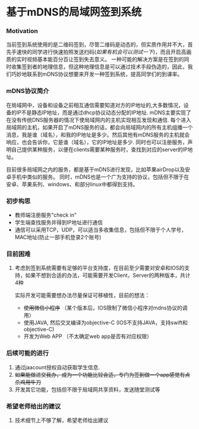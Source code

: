 # 基于mDNS的局域网签到系统

### Motivation

当前签到系统使用的是二维码签到，尽管二维码是动态的，但实质作用并不大，首先手速快的同学进行快速拍照发送扫码(*如果有机会可以测试一下*)，而且开启高画质的实时视频基本能百分百让签到失去意义。
一种可能的解决方案是在签到的同时收集签到者的地理信息，但这种地理信息是可以通过技术手段伪造的，因此，我们巧妙地联系到mDNS协议想要来开发一种签到系统，提高同学们的到课率。

### mDNS协议简介

在局域网中，设备和设备之前相互通信需要知道对方的IP地址的,大多数情况，设备的IP不是静态IP地址，而是通过dhcp协议动态分配的IP地址.
mDNS主要实现了在没有传统DNS服务器的情况下使局域网内的主机实现相互发现和通信.
每个进入局域网的主机，如果开启了mDNS服务的话，都会向局域网内的所有主机组播一个消息，我是谁（域名），和我的IP地址是多少。然后其他有mDNS服务的主机就会响应，也会告诉你，它是谁（域名），它的IP地址是多少.
同时也可以注册服务，声明自己提供某种服务，以便在clients需要某种服务时，查找到对应的server的IP地址。

目前很多局域网之内的服务，都是基于mDNS进行发现，比如苹果airDrop以及安卓手机中类似的服务。
同时，mDNS也是一个广为支持的协议，包括但不限于在安卓、苹果系列、windows、和部分linux中都得到支持。

### 初步构思

- 教师端注册服务“check in”
- 学生端查找服务并得到IP地址进行通信
- 通信可以采用TCP，UDP，可以适当多收集信息，包括但不限于个人学号，MAC地址(防止一部手机登录2个账号)

### 目前困难

1. 考虑到签到系统需要有足够的平台支持度，在目前至少需要对安卓和IOS的支持，如果不想到合适的办法，可能需要开发Client，Server的两种版本，共计4种

   实际开发可能需要想办法尽量保证可移植性，目前的想法：

   - ~~使用微信小程序~~ （某个版本后，IOS限制了微信小程序对mdns协议的调用）
   - 使用JAVA, 然后交叉编译为objective-C (IOS不支持JAVA，支持swift和objective-C)
   - 开发为Web APP （不太确定web app是否有对应权限）

### 后续可能的进行

1. 通过jaacount授权自动获取学生信息.
2. ~~如果能做进交我办，成为一个功能比较合适，专门为签到做一个app感觉有点杀鸡用牛刀~~
3. 开发其它功能，包括但不限于局域网共享资料，发送随堂测试等

### 希望老师给出的建议

1. 技术细节上不够了解，希望老师给出建议
